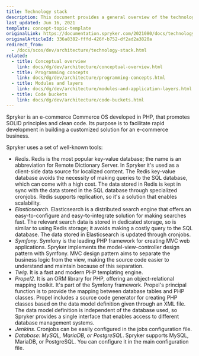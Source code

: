 ```yaml
---
title: Technology stack
description: This document provides a general overview of the technologies used while developing Spryker Commerce OS.
last_updated: Jun 16, 2021
template: concept-topic-template
originalLink: https://documentation.spryker.com/2021080/docs/technology-stack
originalArticleId: 336a8382-fffd-426f-b752-df2ad2a3820a
redirect_from:
  - /docs/scos/dev/architecture/technology-stack.html
related:
  - title: Conceptual overview
    link: docs/dg/dev/architecture/conceptual-overview.html
  - title: Programming concepts
    link: docs/dg/dev/architecture/programming-concepts.html
  - title: Modules and layers
    link: docs/dg/dev/architecture/modules-and-application-layers.html
  - title: Code buckets
    link: docs/dg/dev/architecture/code-buckets.html
---
```


Spryker is an e-commerce Commerce OS developed in PHP, that promotes SOLID principles and clean code. Its purpose is to facilitate rapid development in building a customized solution for an e-commerce business.

Spryker uses a set of well-known tools:

* *Redis*. Redis is the most popular key-value database; the name is an abbreviation for Remote Dictionary Server. In Spryker it's used as a client-side data source for localized content. The Redis key-value database avoids the necessity of making queries to the SQL database, which can come with a high cost. The data stored in Redis is kept in sync with the data stored in the SQL database through specialized cronjobs. Redis supports replication, so it's a solution that enables scalability.
* *Elasticsearch*. Elasticsearch is a distributed search engine that offers an easy-to-configure and easy-to-integrate solution for making searches fast. The relevant search data is stored in dedicated storage, so is similar to using Redis storage; it avoids making a costly query to the SQL database. The data stored in Elasticsearch is updated through cronjobs.
* *Symfony*. Symfony is the leading PHP framework for creating MVC web applications. Spryker implements the model-view-controller design pattern with Symfony. MVC design pattern aims to separate the business logic from the view, making the source code easier to understand and maintain because of this separation.
*  *Twig*. It is a fast and modern PHP templating engine.
* *Propel2*. It is an ORM library for PHP, offering an object-relational mapping toolkit. It's part of the Symfony framework. Propel's principal function is to provide the mapping between database tables and PHP classes. Propel includes a source code generator for creating PHP classes based on the data model definition given through an XML file. The data model definition is independent of the database used, so Spryker provides a single interface that enables access to different database management systems.
* *Jenkins*. Cronjobs can be easily configured in the jobs configuration file.
* *Database: MySQL, MariaDB, or PostgreSQL*. Spryker supports MySQL, MariaDB, or PostgreSQL. You can configure it in the main configuration file.
